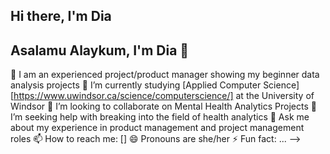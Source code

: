 ## Hi there, I'm Dia
## Asalamu Alaykum, I'm Dia 👋

🔭 I am an experienced project/product manager showing my beginner data analysis projects
🌱 I’m currently studying [Applied Computer Science][https://www.uwindsor.ca/science/computerscience/] at the University of Windsor
👯 I’m looking to collaborate on Mental Health Analytics Projects
🤔 I’m seeking help with breaking into the field of health analytics
💬 Ask me about my experience in product management and project management roles
📫 How to reach me: []
😄 Pronouns are she/her
⚡ Fun fact: ...
-->
